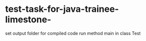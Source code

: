 # test-task-for-java-trainee-limestone-
set output folder for compiled code 
run method main in class Test
